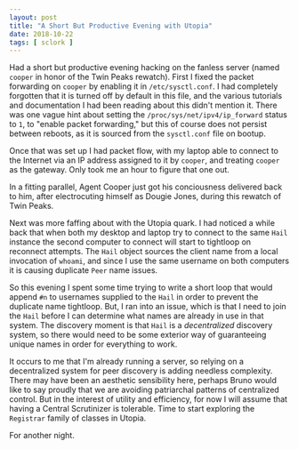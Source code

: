 ```yaml
---
layout: post
title: "A Short But Productive Evening with Utopia"
date: 2018-10-22
tags: [ sclork ]
---
```


Had a short but productive evening hacking on the fanless server (named
`cooper` in honor of the Twin Peaks rewatch). First I fixed the packet
forwarding on `cooper` by enabling it in `/etc/sysctl.conf`. I had completely
forgotten that it is turned off by default in this file, and the various
tutorials and documentation I had been reading about this didn't mention it.
There was one vague hint about setting the `/proc/sys/net/ipv4/ip_forward`
status to `1`, to "enable packet forwarding," but this of course does not
persist between reboots, as it is sourced from the `sysctl.conf` file on bootup.

Once that was set up I had packet flow, with my laptop able to connect to the
Internet via an IP address assigned to it by `cooper`, and treating `cooper` as
the gateway. Only took me an hour to figure that one out.

In a fitting parallel, Agent Cooper just got his conciousness delivered back
to him, after electrocuting himself as Dougie Jones, during this rewatch of
Twin Peaks.

Next was more faffing about with the Utopia quark. I had noticed a while back
that when both my desktop and laptop try to connect to the same `Hail` instance
the second computer to connect will start to tightloop on reconnect attempts.
The `Hail` object sources the client name from a local invocation of `whoami`,
and since I use the same username on both computers it is causing duplicate
`Peer` name issues.

So this evening I spent some time trying to write a short loop that would append
`#n` to usernames supplied to the `Hail` in order to prevent the duplicate name
tightloop. But, I ran into an issue, which is that I need to join the `Hail`
before I can determine what names are already in use in that system. The
discovery moment is that `Hail` is a *decentralized* discovery system, so there
would need to be some exterior way of guaranteeing unique names in order for
everything to work.

It occurs to me that I'm already running a server, so relying on a decentralized
system for peer discovery is adding needless complexity. There may have been an
aesthetic sensibility here, perhaps Bruno would like to say proudly that we are
avoiding patriarchal patterns of centralized control. But in the interest of
utility and efficiency, for now I will assume that having a Central Scrutinizer
is tolerable. Time to start exploring the `Registrar` family of classes in
Utopia.

For another night.
